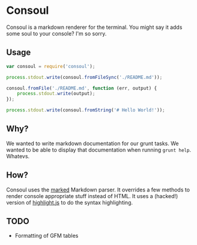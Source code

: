 # Consoul

Consoul is a markdown renderer for the terminal. You might say it adds some soul to your console? I'm so sorry.

## Usage

```javascript
var consoul = require('consoul');

process.stdout.write(consoul.fromFileSync('./README.md'));

consoul.fromFile('./README.md', function (err, output) {
	process.stdout.write(output);
});

process.stdout.write(consoul.fromString('# Hello World!'));
```

## Why?

We wanted to write markdown documentation for our grunt tasks. We wanted to be able to display that documentation when running `grunt help`. Whatevs.

## How?

Consoul uses the [marked](https://github.com/chjj/marked) Markdown parser. It overrides a few methods to render console appropriate stuff instead of HTML. It uses a (hacked!) version of [highlight.js](https://github.com/isagalaev/highlight.js) to do the syntax highlighting.

## TODO

* Formatting of GFM tables
